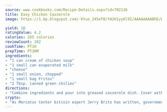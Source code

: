 ```yaml
---
source: www.cookbooks.com/Recipe-Details.aspx?id=702126
title: Easy Chicken Casserole
image: https://1.bp.blogspot.com/-Ktuo_245eT0/YA2H1yyKl9I/AAAAAAAABhE/WMoqSq2tWOcgMkPaLYZ-49h8pVDUUwFCQCLcBGAsYHQ/s307/5.png

yield: 10
ratingValue: 4.2
calories: 265 calories
reviewCount: 102
cookTime: PT1H
prepTime: PT30M
ingredients:
- "1 can cream of chicken soup"
- "1 small can evaporated milk"
- "cheese"
- "1 small onion, chopped"
- "1 small bag Fritos"
- "2 Tbsp. canned green chilies"
directions:
- "Combine ingredients and pour into greased casserole dish. Cover with grated cheese and bake in 350u00b0 oven about 20 minutes. Serves 4 or 5."
crypto:
- "As Mercatus Center bitcoin expert Jerry Brito has written, government regulation can either be ham-fisted or light to the touch."
---
```

